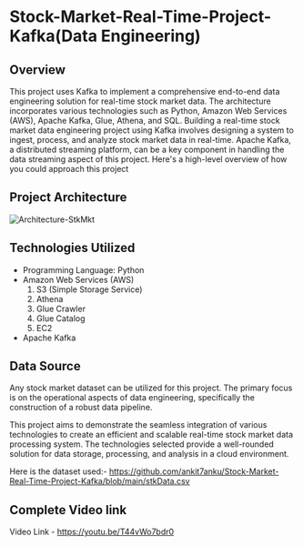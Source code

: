# Stock-Market-Real-Time-Project-Kafka(Data Engineering)

## Overview
This project uses Kafka to implement a comprehensive end-to-end data engineering solution for real-time stock market data. The architecture incorporates various technologies such as Python, Amazon Web Services (AWS), Apache Kafka, Glue, Athena, and SQL. Building a real-time stock market data engineering project using Kafka involves designing a system to ingest, process, and analyze stock market data in real-time. Apache Kafka, a distributed streaming platform, can be a key component in handling the data streaming aspect of this project. Here's a high-level overview of how you could approach this project

## Project Architecture 
![Architecture-StkMkt](https://github.com/ankit7anku/Stock-Market-Real-Time-Project-Kafka/assets/44068350/b340e580-5e66-4e6f-9371-6cb6db8a188f)


## Technologies Utilized
- Programming Language: Python
- Amazon Web Services (AWS)
  1. S3 (Simple Storage Service)
  2. Athena
  3. Glue Crawler
  4. Glue Catalog
  5. EC2
- Apache Kafka

## Data Source
Any stock market dataset can be utilized for this project. The primary focus is on the operational aspects of data engineering, specifically the construction of a robust data pipeline.

This project aims to demonstrate the seamless integration of various technologies to create an efficient and scalable real-time stock market data processing system. The technologies selected provide a well-rounded solution for data storage, processing, and analysis in a cloud environment.

Here is the dataset used:- https://github.com/ankit7anku/Stock-Market-Real-Time-Project-Kafka/blob/main/stkData.csv


## Complete Video link 

Video Link - https://youtu.be/T44vWo7bdr0




